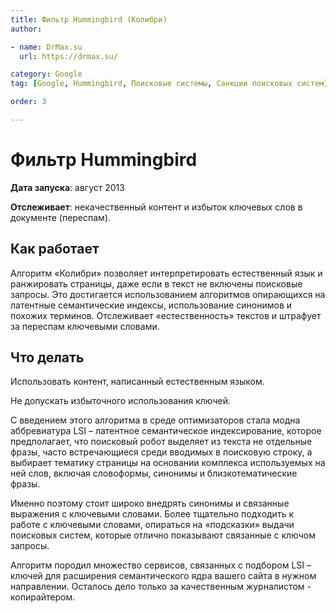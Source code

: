 ```yaml
---
title: Фильтр Hummingbird (Колибри)
author:

- name: DrMax.su
  url: https://drmax.su/

category: Google
tag: [Google, Hummingbird, Поисковые системы, Санкции поисковых систем]

order: 3

---
```


# Фильтр Hummingbird

**Дата запуска**: август 2013

**Отслеживает**: некачественный контент и избыток ключевых слов в документе (переспам).

## Как работает

Алгоритм «Колибри» позволяет интерпретировать естественный язык и ранжировать страницы, даже если в текст не включены поисковые запросы. Это достигается использованием алгоритмов опирающихся на латентные семантические индексы, использование синонимов и похожих терминов. Отслеживает «естественность» текстов и штрафует за переспам ключевыми словами.

## Что делать

Использовать контент, написанный естественным языком.

Не допускать избыточного использования ключей.

С введением этого алгоритма в среде оптимизаторов стала модна аббревиатура LSI – латентное семантическое индексирование, которое предполагает, что поисковый робот выделяет из текста не отдельные фразы, часто встречающиеся среди вводимых в поисковую строку, а выбирает тематику страницы на основании комплекса используемых на ней слов, включая словоформы, синонимы и близкотематические фразы.

Именно поэтому стоит широко внедрять синонимы и связанные выражения с ключевыми словами. Более тщательно подходить к работе с ключевыми словами, опираться на «подсказки» выдачи поисковых систем, которые отлично показывают связанные с ключом запросы.

Алгоритм породил множество сервисов, связанных с подбором LSI – ключей для расширения семантического ядра вашего сайта в нужном направлении. Осталось дело только за качественным журналистом - копирайтером.
